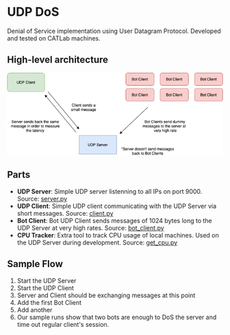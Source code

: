 # UDP DoS

Denial of Service implementation using User Datagram Protocol. Developed and tested on CATLab machines.

## High-level architecture

<!--- HTML markdown to center the image --->
<p align="center">
    <img alt="architecture" src="img/architecture.png" width="700px" />
</p>


## Parts

- **UDP Server**: Simple UDP server listenning to all IPs on port 9000. Source: [server.py](src/server.py)
- **UDP Client**: Simple UDP client communicating with the UDP Server via short messages. Source: [client.py](src/client.py)
- **Bot Client**: Bot UDP Client sends messages of 1024 bytes long to the UDP Server at very high rates. Source: [bot_client.py](src/bot_client.py)
- **CPU Tracker**: Extra tool to track CPU usage of local machines. Used on the UDP Server during development. Source: [get_cpu.py](src/get_cpu.py)

## Sample Flow

1. Start the UDP Server
2. Start the UDP Client
3. Server and Client should be exchanging messages at this point
4. Add the first Bot Client
5. Add another
6. Our sample runs show that two bots are enough to DoS the server and time out regular client's session.
